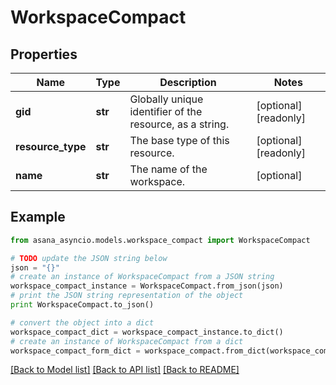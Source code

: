 # WorkspaceCompact


## Properties

Name | Type | Description | Notes
------------ | ------------- | ------------- | -------------
**gid** | **str** | Globally unique identifier of the resource, as a string. | [optional] [readonly] 
**resource_type** | **str** | The base type of this resource. | [optional] [readonly] 
**name** | **str** | The name of the workspace. | [optional] 

## Example

```python
from asana_asyncio.models.workspace_compact import WorkspaceCompact

# TODO update the JSON string below
json = "{}"
# create an instance of WorkspaceCompact from a JSON string
workspace_compact_instance = WorkspaceCompact.from_json(json)
# print the JSON string representation of the object
print WorkspaceCompact.to_json()

# convert the object into a dict
workspace_compact_dict = workspace_compact_instance.to_dict()
# create an instance of WorkspaceCompact from a dict
workspace_compact_form_dict = workspace_compact.from_dict(workspace_compact_dict)
```
[[Back to Model list]](../README.md#documentation-for-models) [[Back to API list]](../README.md#documentation-for-api-endpoints) [[Back to README]](../README.md)


